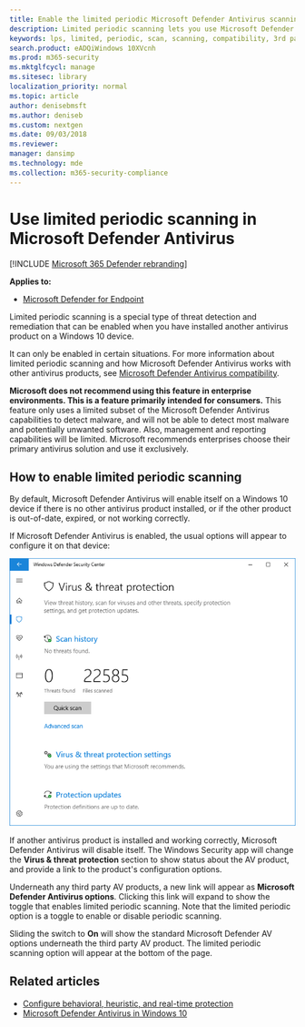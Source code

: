 ```yaml
---
title: Enable the limited periodic Microsoft Defender Antivirus scanning feature
description: Limited periodic scanning lets you use Microsoft Defender Antivirus in addition to your other installed AV providers
keywords: lps, limited, periodic, scan, scanning, compatibility, 3rd party, other av, disable
search.product: eADQiWindows 10XVcnh
ms.prod: m365-security
ms.mktglfcycl: manage
ms.sitesec: library
localization_priority: normal
ms.topic: article
author: denisebmsft
ms.author: deniseb
ms.custom: nextgen
ms.date: 09/03/2018
ms.reviewer: 
manager: dansimp
ms.technology: mde
ms.collection: m365-security-compliance
---
```



# Use limited periodic scanning in Microsoft Defender Antivirus

[!INCLUDE [Microsoft 365 Defender rebranding](../../includes/microsoft-defender.md)]


**Applies to:**

- [Microsoft Defender for Endpoint](/microsoft-365/security/defender-endpoint/)

Limited periodic scanning is a special type of threat detection and remediation that can be enabled when you have installed another antivirus product on a Windows 10 device.

It can only be enabled in certain situations. For more information about limited periodic scanning and how Microsoft Defender Antivirus works with other antivirus products, see [Microsoft Defender Antivirus compatibility](microsoft-defender-antivirus-compatibility.md).

**Microsoft does not recommend using this feature in enterprise environments. This is a feature primarily intended for consumers.** This feature only uses a limited subset of the Microsoft Defender Antivirus capabilities to detect malware, and will not be able to detect most malware and potentially unwanted software. Also, management and reporting capabilities will be limited. Microsoft recommends enterprises choose their primary antivirus solution and use it exclusively.

## How to enable limited periodic scanning

By default, Microsoft Defender Antivirus will enable itself on a Windows 10 device if there is no other antivirus product installed, or if the other product is out-of-date, expired, or not working correctly.

If Microsoft Defender Antivirus is enabled, the usual options will appear to configure it on that device:

![Windows Security app showing Microsoft Defender AV options, including scan options, settings, and update options.](images/vtp-wdav.png)

If another antivirus product is installed and working correctly, Microsoft Defender Antivirus will disable itself. The Windows Security app will change the **Virus & threat protection** section to show status about the AV product, and provide a link to the product's configuration options.

Underneath any third party AV products, a new link will appear as **Microsoft Defender Antivirus options**. Clicking this link will expand to show the toggle that enables limited periodic scanning. Note that the limited periodic option is a toggle to enable or disable periodic scanning. 

Sliding the switch to **On** will show the standard Microsoft Defender AV options underneath the third party AV product. The limited periodic scanning option will appear at the bottom of the page.

## Related articles

- [Configure behavioral, heuristic, and real-time protection](configure-protection-features-microsoft-defender-antivirus.md)
- [Microsoft Defender Antivirus in Windows 10](microsoft-defender-antivirus-in-windows-10.md)
